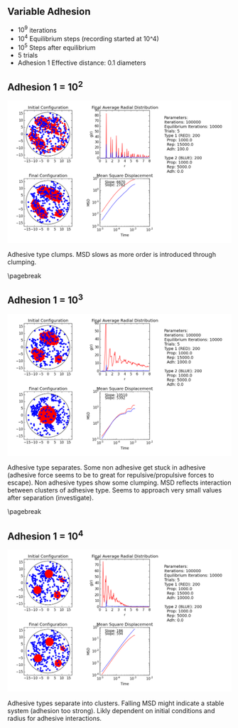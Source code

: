 

## Variable Adhesion

 - $10^9$ iterations
 - $10^4$ Equilibrium steps (recording started at 10^4)
 - $10^5$ Steps after equilibrium
 - 5 trials
 - Adhesion 1 Effective distance: 0.1 diameters

## Adhesion 1 = $10^2$
![](../2014-06-30/9iter/100adh/100adh.png)

Adhesive type clumps. MSD slows as more order is introduced through clumping.

\pagebreak

## Adhesion 1 = $10^3$
![](../2014-06-30/9iter/1000adh/1000adh.png)

Adhesive type separates. Some non adhesive get stuck in adhesive (adhesive force seems to be to great for repulsive/propulsive forces to escape). Non adhesive types show some clumping.
MSD reflects interaction between clusters of adhesive type. Seems to approach very small values after separation (investigate).

\pagebreak

## Adhesion 1 = $10^4$
![](../2014-06-30/9iter/10000adh/10000adh.png)

Adhesive types separate into clusters. Falling MSD might indicate a stable system (adhesion too strong). Likly dependent on initial conditions and radius for adhesive interactions.


